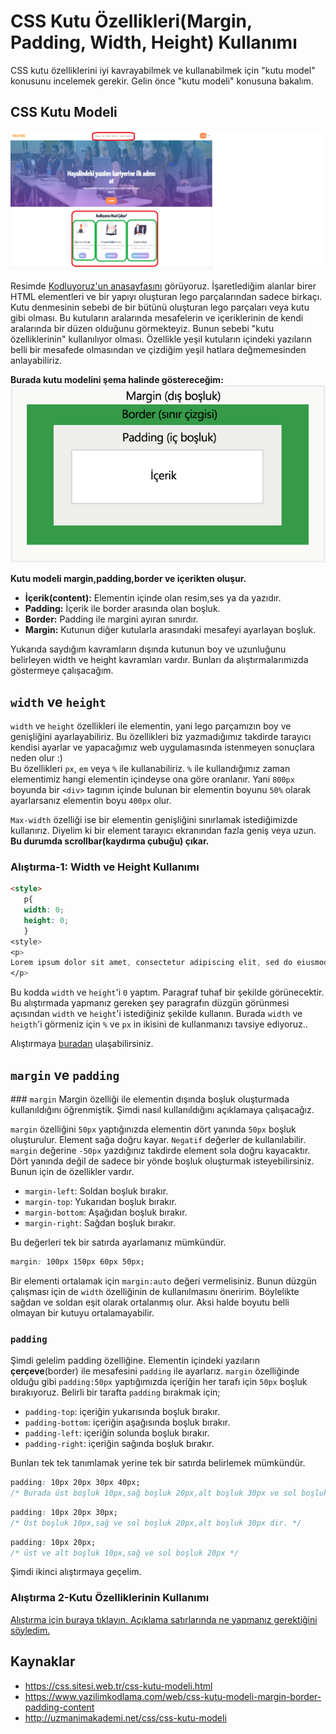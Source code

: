 # CSS Kutu Özellikleri(Margin, Padding, Width, Height) Kullanımı
CSS kutu özelliklerini iyi kavrayabilmek ve kullanabilmek için "kutu model" konusunu incelemek gerekir. Gelin önce "kutu modeli" konusuna bakalım.

## CSS Kutu Modeli 
![box](https://raw.githubusercontent.com/Kodluyoruz/taskforce/main/css/css-kutu-ozelliklerimargin%2C-padding%2C-width%2C-height-kullanimi/figures/box.png)

Resimde [Kodluyoruz'un anasayfasını](https://kodluyoruz.org) görüyoruz. İşaretlediğim alanlar birer HTML elementleri ve bir yapıyı oluşturan lego parçalarından sadece birkaçı. Kutu denmesinin sebebi de bir bütünü oluşturan lego parçaları veya kutu gibi olması. Bu kutuların aralarında mesafelerin ve içeriklerinin de kendi aralarında bir düzen olduğunu görmekteyiz. Bunun sebebi "kutu özelliklerinin" kullanılıyor olması. Özellikle yeşil kutuların içindeki yazıların belli bir mesafede olmasından ve çizdiğim yeşil hatlara değmemesinden anlayabiliriz. 

**Burada kutu modelini şema halinde göstereceğim:**
![boxmodel](https://raw.githubusercontent.com/Kodluyoruz/taskforce/main/css/css-kutu-ozelliklerimargin%2C-padding%2C-width%2C-height-kullanimi/figures/boxmodel_.png)

**Kutu modeli margin,padding,border ve içerikten oluşur.**
- **İçerik(content):** Elementin içinde olan resim,ses ya da yazıdır.
- **Padding:** İçerik ile border arasında olan boşluk.
- **Border:** Padding ile margini ayıran sınırdır. 
- **Margin:** Kutunun diğer kutularla arasındaki mesafeyi ayarlayan boşluk.

Yukarıda saydığım kavramların dışında kutunun boy ve uzunluğunu belirleyen width ve height kavramları vardır. Bunları da alıştırmalarımızda göstermeye çalışacağım.

## `width` ve `height`
`width` ve `height` özellikleri ile elementin, yani lego parçamızın boy ve genişliğini ayarlayabiliriz. Bu özellikleri biz yazmadığımız takdirde tarayıcı kendisi ayarlar ve yapacağımız web uygulamasında istenmeyen sonuçlara neden olur :)  
Bu özellikleri `px`, `em` veya `%` ile kullanabiliriz. `%` ile kullandığımız zaman elementimiz hangi elementin içindeyse ona göre oranlanır. Yani `800px` boyunda bir `<div>` tagının içinde bulunan bir elementin boyunu `50%` olarak ayarlarsanız elementin boyu `400px` olur.

`Max-width` özelliği ise bir elementin genişliğini sınırlamak istediğimizde kullanırız. Diyelim ki bir element tarayıcı ekranından fazla geniş veya uzun. **Bu durumda scrollbar(kaydırma çubuğu) çıkar.**

### Alıştırma-1: Width ve Height Kullanımı
```html
<style>
   p{
   width: 0;
   height: 0;
   }
<style>
<p>
Lorem ipsum dolor sit amet, consectetur adipiscing elit, sed do eiusmod tempor incididunt ut labore et dolore magna aliqua. Ut enim ad minim veniam, quis nostrud exercitation ullamco laboris nisi ut aliquip ex ea commodo consequat. Duis aute irure dolor in reprehenderit in voluptate velit esse cillum dolore eu fugiat nulla pariatur. Excepteur sint occaecat cupidatat non proident, sunt in culpa qui officia deserunt mollit anim id est laborum.
</p>
```

Bu kodda `width` ve `height`'i `0` yaptım. Paragraf tuhaf bir şekilde görünecektir. Bu alıştırmada yapmanız gereken şey paragrafın düzgün görünmesi açısından `width` ve `height`'i istediğiniz şekilde kullanın. 
Burada `width` ve `heigth`'i görmeniz için `%` ve `px` in ikisini de kullanmanızı tavsiye ediyoruz.. 

Alıştırmaya [buradan](https://codepen.io/hyperborean17/pen/xxEXjYY) ulaşabilirsiniz. 


## `margin` ve `padding`

### `margin`
Margin özelliği ile elementin dışında boşluk oluşturmada kullanıldığını öğrenmiştik. Şimdi nasıl kullanıldığını açıklamaya çalışacağız.

`margin` özelliğini `50px` yaptığınızda elementin dört yanında `50px` boşluk oluşturulur. Element sağa doğru kayar. `Negatif` değerler de kullanılabilir. `margin` değerine `-50px` yazdığınız takdirde element sola doğru kayacaktır. Dört yanında değil de sadece bir yönde boşluk oluşturmak isteyebilirsiniz. Bunun için de özellikler vardır.

- `margin-left`: Soldan boşluk bırakır.
- `margin-top`: Yukarıdan boşluk bırakır.
- `margin-bottom`: Aşağıdan boşluk bırakır.
- `margin-right`: Sağdan boşluk bırakır.

Bu değerleri tek bir satırda ayarlamanız mümkündür. 

```css
margin: 100px 150px 60px 50px;
```

Bir elementi ortalamak için `margin:auto` değeri vermelisiniz. Bunun düzgün çalışması için de `width` özelliğinin de kullanılmasını öneririm. Böylelikte sağdan ve soldan eşit olarak ortalanmış olur. Aksi halde boyutu belli olmayan bir kutuyu ortalamayabilir.

### `padding`

Şimdi gelelim padding özelliğine. Elementin içindeki yazıların **çerçeve**(border) ile mesafesini `padding` ile ayarlarız. `margin` özelliğinde olduğu gibi `padding:50px` yaptığımızda içeriğin her tarafı için `50px` boşluk bırakıyoruz. Belirli bir tarafta `padding` bırakmak için;

- `padding-top`: içeriğin yukarısında boşluk bırakır.
- `padding-bottom`: içeriğin aşağısında boşluk bırakır.
- `padding-left`: içeriğin solunda boşluk bırakır.
- `padding-right`: içeriğin sağında boşluk bırakır.

Bunları tek tek tanımlamak yerine tek bir satırda belirlemek mümkündür. 

```css
padding: 10px 20px 30px 40px;
/* Burada üst boşluk 10px,sağ boşluk 20px,alt boşluk 30px ve sol boşluk 40px dir.*/
```

```css
padding: 10px 20px 30px;
/* Üst boşluk 10px,sağ ve sol boşluk 20px,alt boşluk 30px dir. */
```
```css
padding: 10px 20px;
/* üst ve alt boşluk 10px,sağ ve sol boşluk 20px */
```
Şimdi ikinci alıştırmaya geçelim.

### Alıştırma 2-Kutu Özelliklerinin Kullanımı

[Alıştırma için buraya tıklayın. Açıklama satırlarında ne yapmanız gerektiğini söyledim.](https://codepen.io/hyperborean17/pen/yLaKpJR)

## Kaynaklar
- https://css.sitesi.web.tr/css-kutu-modeli.html
- https://www.yazilimkodlama.com/web/css-kutu-modeli-margin-border-padding-content
- http://uzmanimakademi.net/css/css-kutu-modeli